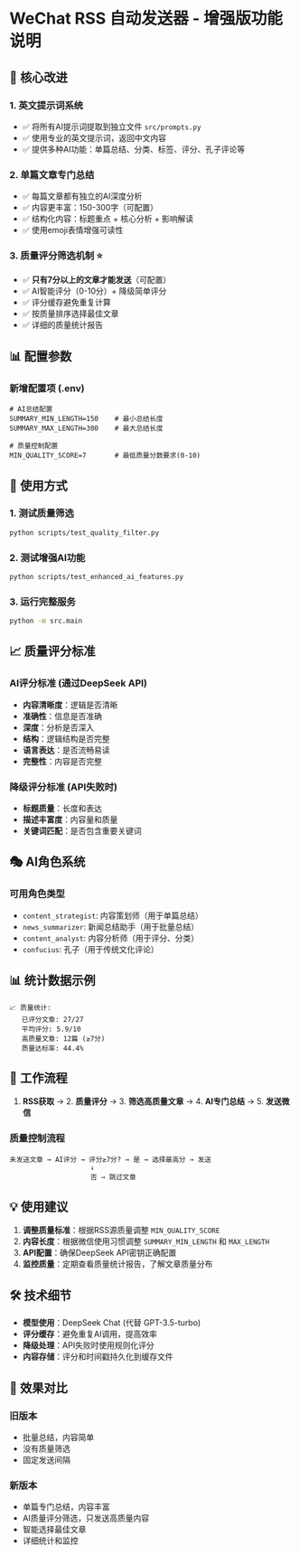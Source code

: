 # WeChat RSS 自动发送器 - 增强版功能说明

## 🎯 核心改进

### 1. 英文提示词系统
- ✅ 将所有AI提示词提取到独立文件 `src/prompts.py`
- ✅ 使用专业的英文提示词，返回中文内容
- ✅ 提供多种AI功能：单篇总结、分类、标签、评分、孔子评论等

### 2. 单篇文章专门总结
- ✅ 每篇文章都有独立的AI深度分析
- ✅ 内容更丰富：150-300字（可配置）
- ✅ 结构化内容：标题重点 + 核心分析 + 影响解读
- ✅ 使用emoji表情增强可读性

### 3. 质量评分筛选机制 ⭐
- ✅ **只有7分以上的文章才能发送**（可配置）
- ✅ AI智能评分（0-10分）+ 降级简单评分
- ✅ 评分缓存避免重复计算
- ✅ 按质量排序选择最佳文章
- ✅ 详细的质量统计报告

## 📊 配置参数

### 新增配置项 (.env)
```properties
# AI总结配置
SUMMARY_MIN_LENGTH=150    # 最小总结长度
SUMMARY_MAX_LENGTH=300    # 最大总结长度

# 质量控制配置
MIN_QUALITY_SCORE=7       # 最低质量分数要求(0-10)
```

## 🚀 使用方式

### 1. 测试质量筛选
```bash
python scripts/test_quality_filter.py
```

### 2. 测试增强AI功能
```bash
python scripts/test_enhanced_ai_features.py
```

### 3. 运行完整服务
```bash
python -m src.main
```

## 📈 质量评分标准

### AI评分标准 (通过DeepSeek API)
- **内容清晰度**：逻辑是否清晰
- **准确性**：信息是否准确
- **深度**：分析是否深入
- **结构**：逻辑结构是否完整
- **语言表达**：是否流畅易读
- **完整性**：内容是否完整

### 降级评分标准 (API失败时)
- **标题质量**：长度和表达
- **描述丰富度**：内容量和质量
- **关键词匹配**：是否包含重要关键词

## 🎭 AI角色系统

### 可用角色类型
- `content_strategist`: 内容策划师（用于单篇总结）
- `news_summarizer`: 新闻总结助手（用于批量总结）
- `content_analyst`: 内容分析师（用于评分、分类）
- `confucius`: 孔子（用于传统文化评论）

## 📊 统计数据示例

```
📈 质量统计:
   已评分文章: 27/27
   平均评分: 5.9/10
   高质量文章: 12篇 (≥7分)
   质量达标率: 44.4%
```

## 🔄 工作流程

1. **RSS获取** → 2. **质量评分** → 3. **筛选高质量文章** → 4. **AI专门总结** → 5. **发送微信**

### 质量控制流程
```
未发送文章 → AI评分 → 评分≥7分? → 是 → 选择最高分 → 发送
                    ↓
                    否 → 跳过文章
```

## 💡 使用建议

1. **调整质量标准**：根据RSS源质量调整 `MIN_QUALITY_SCORE`
2. **内容长度**：根据微信使用习惯调整 `SUMMARY_MIN_LENGTH` 和 `MAX_LENGTH`
3. **API配置**：确保DeepSeek API密钥正确配置
4. **监控质量**：定期查看质量统计报告，了解文章质量分布

## 🛠️ 技术细节

- **模型使用**：DeepSeek Chat (代替 GPT-3.5-turbo)
- **评分缓存**：避免重复AI调用，提高效率
- **降级处理**：API失败时使用规则化评分
- **内容存储**：评分和时间戳持久化到缓存文件

## 🎯 效果对比

### 旧版本
- 批量总结，内容简单
- 没有质量筛选
- 固定发送间隔

### 新版本  
- 单篇专门总结，内容丰富
- AI质量评分筛选，只发送高质量内容
- 智能选择最佳文章
- 详细统计和监控
